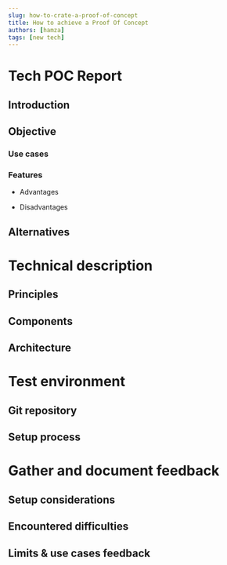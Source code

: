 ```yaml
---
slug: how-to-crate-a-proof-of-concept
title: How to achieve a Proof Of Concept
authors: [hamza]
tags: [new tech]
---
```



# Tech POC Report

## Introduction


## Objective

### Use cases

### Features
* Advantages

* Disadvantages

## Alternatives

# Technical description

## Principles

## Components

## Architecture

# Test environment

## Git repository

## Setup process

# Gather and document feedback

## Setup considerations

## Encountered difficulties

## Limits & use cases feedback

